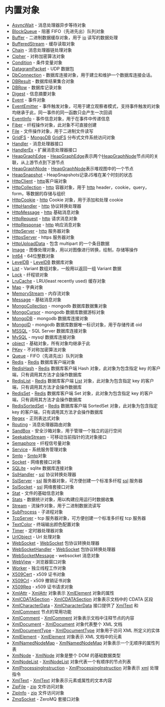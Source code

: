 # 内置对象
* [AsyncWait](ifs/AsyncWait.md) - 消息处理器异步等待对象
* [BlockQueue](ifs/BlockQueue.md) - 阻塞 FIFO（先进先出）队列对象
* [Buffer](ifs/Buffer.md) - 二进制数据缓存对象，用于 [io](/docs/manual/module/ifs/io.md.html) 读写的数据处理
* [BufferedStream](ifs/BufferedStream.md) - 缓存读取对象
* [Chain](ifs/Chain.md) - 消息处理器链处理对象
* [Cipher](ifs/Cipher.md) - 对称加密算法对象
* [Condition](ifs/Condition.md) - 条件变量对象
* [DatagramPacket](ifs/DatagramPacket.md) - UDP 数据包
* [DbConnection](ifs/DbConnection.md) - 数据库连接对象，用于建立和维护一个数据库连接会话。
* [DBResult](ifs/DBResult.md) - 数据库结果集合对象
* [DBRow](ifs/DBRow.md) - 数据库记录对象
* [Digest](ifs/Digest.md) - 信息摘要对象
* [Event](ifs/Event.md) - 事件对象
* [EventEmitter](ifs/EventEmitter.md) - 事件触发对象，可用于建立观察者模式，支持事件触发的对象均继承于此，同一事件的同一函数只会产生一次回调
* [EventInfo](ifs/EventInfo.md) - 事件信息对象，用于在事件中传递信息
* [Fiber](ifs/Fiber.md) - 纤程操作对象，此对象不可直接创建
* [File](ifs/File.md) - 文件操作对象，用于二进制文件读写
* [GridFS](ifs/GridFS.md) - [MongoDB](/docs/manual/object/ifs/mongodb.md.html) [GridFS](/docs/manual/object/ifs/gridfs.md.html) 分布式文件系统访问对象
* [Handler](ifs/Handler.md) - 消息处理器接口
* [HandlerEx](ifs/HandlerEx.md) - 扩展消息处理器接口
* [HeapGraphEdge](ifs/HeapGraphEdge.md) - [HeapGraphEdge](/docs/manual/object/ifs/heapgraphedge.md.html)表示两个[HeapGraphNode](/docs/manual/object/ifs/heapgraphnode.md.html)节点间的关联，从上游节点到下游节点
* [HeapGraphNode](ifs/HeapGraphNode.md) - [HeapGraphNode](/docs/manual/object/ifs/heapgraphnode.md.html)表示堆视图中的一个节点
* [HeapSnapshot](ifs/HeapSnapshot.md) - HeapSnapshots记录JS堆在某个时刻的状态
* [HttpClient](ifs/HttpClient.md) - [http](/docs/manual/module/ifs/http.md.html)客户端对象
* [HttpCollection](ifs/HttpCollection.md) - [http](/docs/manual/module/ifs/http.md.html) 容器对象，用于 [http](/docs/manual/module/ifs/http.md.html) header，cookie，query，form，等数据的存储与组织
* [HttpCookie](ifs/HttpCookie.md) - [http](/docs/manual/module/ifs/http.md.html) Cookie 对象，用于添加和处理 cookie
* [HttpHandler](ifs/HttpHandler.md) - [http](/docs/manual/module/ifs/http.md.html) 协议转换处理器
* [HttpMessage](ifs/HttpMessage.md) - [http](/docs/manual/module/ifs/http.md.html) 基础消息对象
* [HttpRequest](ifs/HttpRequest.md) - [http](/docs/manual/module/ifs/http.md.html) 请求消息对象
* [HttpResponse](ifs/HttpResponse.md) - [http](/docs/manual/module/ifs/http.md.html) 响应消息对象
* [HttpServer](ifs/HttpServer.md) - [http](/docs/manual/module/ifs/http.md.html) 服务器对象
* [HttpsServer](ifs/HttpsServer.md) - https 服务器对象
* [HttpUploadData](ifs/HttpUploadData.md) - 包含 multipart 的一个条目数据
* [Image](ifs/Image.md) - 图像处理对象，用以对图像进行转换，绘制，存储等操作
* [Int64](ifs/Int64.md) - 64位整数对象
* [LevelDB](ifs/LevelDB.md) - [LevelDB](/docs/manual/object/ifs/leveldb.md.html) 数据库对象
* [List](ifs/List.md) - Variant 数组对象，一般用以返回一组 Variant 数据
* [Lock](ifs/Lock.md) - 纤程锁对象
* [LruCache](ifs/LruCache.md) - LRU(least recently used) 缓存对象
* [Map](ifs/Map.md) - 字典对象
* [MemoryStream](ifs/MemoryStream.md) - 内存流对象
* [Message](ifs/Message.md) - 基础消息对象
* [MongoCollection](ifs/MongoCollection.md) - mongodb 数据库数据集对象
* [MongoCursor](ifs/MongoCursor.md) - mongodb 数据库数据游标对象
* [MongoDB](ifs/MongoDB.md) - mongodb 数据库连接对象
* [MongoID](ifs/MongoID.md) - mongodb 数据库数据唯一标识对象，用于存储传递 oid
* [MSSQL](ifs/MSSQL.md) - SQL Server 数据库连接对象
* [MySQL](ifs/MySQL.md) - mysql 数据库连接对象
* [object](ifs/object.md) - 基础对象，所有对象均继承于此
* [PKey](ifs/PKey.md) - 不对称加密算法对象
* [Queue](ifs/Queue.md) - FIFO（先进先出）队列对象
* [Redis](ifs/Redis.md) - [Redis](/docs/manual/object/ifs/redis.md.html) 数据库客户端对象
* [RedisHash](ifs/RedisHash.md) - [Redis](/docs/manual/object/ifs/redis.md.html) 数据库客户端 Hash 对象，此对象为包含指定 key 的客户端，只有调用其方法才会操作数据库
* [RedisList](ifs/RedisList.md) - [Redis](/docs/manual/object/ifs/redis.md.html) 数据库客户端 [List](/docs/manual/object/ifs/list.md.html) 对象，此对象为包含指定 key 的客户端，只有调用其方法才会操作数据库
* [RedisSet](ifs/RedisSet.md) - [Redis](/docs/manual/object/ifs/redis.md.html) 数据库客户端 Set 对象，此对象为包含指定 key 的客户端，只有调用其方法才会操作数据库
* [RedisSortedSet](ifs/RedisSortedSet.md) - [Redis](/docs/manual/object/ifs/redis.md.html) 数据库客户端 SortedSet 对象，此对象为包含指定 key 的客户端，只有调用其方法才会操作数据库
* [Regex](ifs/Regex.md) - 正则表达式对象
* [Routing](ifs/Routing.md) - 消息处理器路由对象
* [SandBox](ifs/SandBox.md) - 安全沙箱对象，用于管理一个独立的运行空间
* [SeekableStream](ifs/SeekableStream.md) - 可移动当前指针的流对象接口
* [Semaphore](ifs/Semaphore.md) - 纤程信号量对象
* [Service](ifs/Service.md) - 系统服务管理对象
* [Smtp](ifs/Smtp.md) - [Smtp](/docs/manual/object/ifs/smtp.md.html)对象
* [Socket](ifs/Socket.md) - 网络套接口对象
* [SQLite](ifs/SQLite.md) - sqlite 数据库连接对象
* [SslHandler](ifs/SslHandler.md) - [ssl](/docs/manual/module/ifs/ssl.md.html) 协议转换处理器
* [SslServer](ifs/SslServer.md) - [ssl](/docs/manual/module/ifs/ssl.md.html) 服务器对象，可方便创建一个标准多纤程 [ssl](/docs/manual/module/ifs/ssl.md.html) 服务器
* [SslSocket](ifs/SslSocket.md) - [ssl](/docs/manual/module/ifs/ssl.md.html) 网络套接口对象
* [Stat](ifs/Stat.md) - 文件的基础信息对象
* [Stats](ifs/Stats.md) - 数据统计对象，用以构建应用运行时数据收集
* [Stream](ifs/Stream.md) - 流操作对象，用于二进制数据流读写
* [SubProcess](ifs/SubProcess.md) - 子进程对象
* [TcpServer](ifs/TcpServer.md) - tcp 服务器对象，可方便创建一个标准多纤程 tcp 服务器
* [TextColor](ifs/TextColor.md) - 终端输出颜色配置对象
* [Timer](ifs/Timer.md) - 定时器处理器对象
* [UrlObject](ifs/UrlObject.md) - Url 处理对象
* [WebSocket](ifs/WebSocket.md) - [WebSocket](/docs/manual/object/ifs/websocket.md.html) 包协议转换处理器
* [WebSocketHandler](ifs/WebSocketHandler.md) - [WebSocket](/docs/manual/object/ifs/websocket.md.html) 包协议转换处理器
* [WebSocketMessage](ifs/WebSocketMessage.md) - websocket 消息对象
* [WebView](ifs/WebView.md) - 浏览器窗口对象
* [Worker](ifs/Worker.md) - 独立线程工作对象
* [X509Cert](ifs/X509Cert.md) - x509 证书对象
* [X509Crl](ifs/X509Crl.md) - x509 撤销证书对象
* [X509Req](ifs/X509Req.md) - x509 证书请求对象
* [XmlAttr](ifs/XmlAttr.md) - [XmlAttr](/docs/manual/object/ifs/xmlattr.md.html) 对象表示 [XmlElement](/docs/manual/object/ifs/xmlelement.md.html) 对象的属性
* [XmlCDATASection](ifs/XmlCDATASection.md) - [XmlCDATASection](/docs/manual/object/ifs/xmlcdatasection.md.html) 对象表示文档中的 CDATA 区段
* [XmlCharacterData](ifs/XmlCharacterData.md) - [XmlCharacterData](/docs/manual/object/ifs/xmlcharacterdata.md.html) 接口提供了 [XmlText](/docs/manual/object/ifs/xmltext.md.html) 和 [XmlComment](/docs/manual/object/ifs/xmlcomment.md.html) 节点的常用功能
* [XmlComment](ifs/XmlComment.md) - [XmlComment](/docs/manual/object/ifs/xmlcomment.md.html) 对象表示文档中注释节点的内容
* [XmlDocument](ifs/XmlDocument.md) - [XmlDocument](/docs/manual/object/ifs/xmldocument.md.html) 对象代表整个 XML 文档
* [XmlDocumentType](ifs/XmlDocumentType.md) - [XmlDocumentType](/docs/manual/object/ifs/xmldocumenttype.md.html) 对象用于访问 XML 所定义的实体
* [XmlElement](ifs/XmlElement.md) - [XmlElement](/docs/manual/object/ifs/xmlelement.md.html) 对象表示 XML 文档中的元素
* [XmlNamedNodeMap](ifs/XmlNamedNodeMap.md) - [XmlNamedNodeMap](/docs/manual/object/ifs/xmlnamednodemap.md.html) 对象表示一个无顺序的属性列表
* [XmlNode](ifs/XmlNode.md) - [XmlNode](/docs/manual/object/ifs/xmlnode.md.html) 对象是整个 DOM 的基础数据类型
* [XmlNodeList](ifs/XmlNodeList.md) - [XmlNodeList](/docs/manual/object/ifs/xmlnodelist.md.html) 对象代表一个有顺序的节点列表
* [XmlProcessingInstruction](ifs/XmlProcessingInstruction.md) - [XmlProcessingInstruction](/docs/manual/object/ifs/xmlprocessinginstruction.md.html) 对象表示 [xml](/docs/manual/module/ifs/xml.md.html) 处理指令
* [XmlText](ifs/XmlText.md) - [XmlText](/docs/manual/object/ifs/xmltext.md.html) 对象表示元素或属性的文本内容
* [ZipFile](ifs/ZipFile.md) - [zip](/docs/manual/module/ifs/zip.md.html) 文件访问对象
* [ZipInfo](ifs/ZipInfo.md) - [zip](/docs/manual/module/ifs/zip.md.html) 文件访问对象
* [ZmqSocket](ifs/ZmqSocket.md) - ZeroMQ 套接口对象
